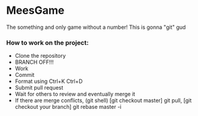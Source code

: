 # MeesGame
The something and only game without a number!
This is gonna "git" gud


### How to work on the project:
 - Clone the repository
 - BRANCH OFF!!!
 - Work
 - Commit
 - Format using Ctrl+K Ctrl+D
 - Submit pull request
 - Wait for others to review and eventually merge it
 - If there are merge conflicts, (git shell) [git checkout master] git pull, [git checkout your branch] git rebase master -i
